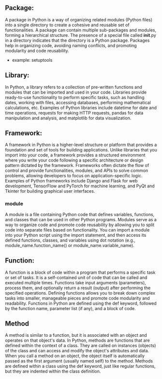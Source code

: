## Package:

A package in Python is a way of organizing related modules (Python files) into a single directory to create a cohesive and reusable set of functionalities.
A package can contain multiple sub-packages and modules, forming a hierarchical structure.
The presence of a special file called __init__.py in a directory indicates that the directory is a Python package.
Packages help in organizing code, avoiding naming conflicts, and promoting modularity and code reusability.
* example: setuptools
## Library:

In Python, a library refers to a collection of pre-written functions and modules that can be imported and used in your code.
Libraries provide ready-to-use functionality to perform specific tasks, such as handling dates, working with files, accessing databases, performing mathematical calculations, etc.
Examples of Python libraries include datetime for date and time operations, requests for making HTTP requests, pandas for data manipulation and analysis, and matplotlib for data visualization.
## Framework:

A framework in Python is a higher-level structure or platform that provides a foundation and set of tools for building applications.
Unlike libraries that you import into your code, a framework provides a structured environment where you write your code following a specific architecture or design pattern dictated by the framework.
Frameworks often dictate the flow of control and provide functionalities, modules, and APIs to solve common problems, allowing developers to focus on application-specific logic.
Examples of Python frameworks include Django and Flask for web development, TensorFlow and PyTorch for machine learning, and PyQt and Tkinter for building graphical user interfaces.


### module
A module is a file containing Python code that defines variables, functions, and classes that can be used in other Python programs.
Modules serve as a way to organize code and promote code reusability by allowing you to split code into separate files based on functionality.
You can import a module into your Python script using the import statement, and then access its defined functions, classes, and variables using dot notation (e.g., module_name.function_name() or module_name.variable_name).

## Function:
A function is a block of code within a program that performs a specific task or set of tasks. It is a self-contained unit of code that can be called and executed multiple times.
Functions take input arguments (parameters), process them, and optionally return a result (output) after performing the specified operations.
Defining functions allows you to break down complex tasks into smaller, manageable pieces and promote code modularity and readability.
Functions in Python are defined using the def keyword, followed by the function name, parameter list (if any), and a block of code.
## Method
A method is similar to a function, but it is associated with an object and operates on that object's data.
In Python, methods are functions that are defined within the context of a class. They are called on instances (objects) of the class and can access and modify the object's attributes and data.
When you call a method on an object, the object itself is automatically passed as the first argument (usually named self) to the method.
Methods are defined within a class using the def keyword, just like regular functions, but they are indented within the class definition.

